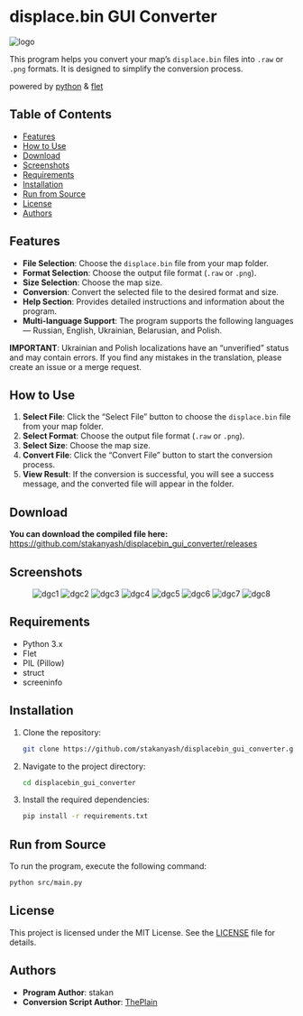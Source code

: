 # displace.bin GUI Converter

![logo](https://github.com/user-attachments/assets/f63de348-033f-4404-b24f-072d999fb998)

This program helps you convert your map’s `displace.bin` files into `.raw` or `.png` formats. It is designed to simplify the conversion process.

powered by [python](https://github.com/python/cpython) & [flet](https://github.com/flet-dev/flet)

## Table of Contents

- [Features](#features)
- [How to Use](#how-to-use)
- [Download](#download)
- [Screenshots](#screenshots)
- [Requirements](#requirements)
- [Installation](#installation)
- [Run from Source](#run-from-source)
- [License](#license)
- [Authors](#authors)

## Features

- **File Selection**: Choose the `displace.bin` file from your map folder.  
- **Format Selection**: Choose the output file format (`.raw` or `.png`).  
- **Size Selection**: Choose the map size.  
- **Conversion**: Convert the selected file to the desired format and size.  
- **Help Section**: Provides detailed instructions and information about the program.  
- **Multi-language Support**: The program supports the following languages — Russian, English, Ukrainian, Belarusian, and Polish.  

**IMPORTANT**: Ukrainian and Polish localizations have an “unverified” status and may contain errors. If you find any mistakes in the translation, please create an issue or a merge request.

## How to Use

1. **Select File**: Click the “Select File” button to choose the `displace.bin` file from your map folder.  
2. **Select Format**: Choose the output file format (`.raw` or `.png`).  
3. **Select Size**: Choose the map size.  
4. **Convert File**: Click the “Convert File” button to start the conversion process.  
5. **View Result**: If the conversion is successful, you will see a success message, and the converted file will appear in the folder.

## Download

**You can download the compiled file here:** https://github.com/stakanyash/displacebin_gui_converter/releases

## Screenshots

<div align="center">
  
![dgc1](https://github.com/user-attachments/assets/e01aa58f-9562-4b35-81ac-89299ffa47ee)
![dgc2](https://github.com/user-attachments/assets/e893d921-6a76-490c-9730-6071a60cee47)
![dgc3](https://github.com/user-attachments/assets/84dcbcfb-3c53-4405-a155-e2b42734679c)
![dgc4](https://github.com/user-attachments/assets/d41006d2-a66f-4f8f-9eec-81641b134549)
![dgc5](https://github.com/user-attachments/assets/89267f65-05ee-4637-b61e-a736320deee7)
![dgc6](https://github.com/user-attachments/assets/114f1f46-ee03-4ce1-a5f5-392777474063)
![dgc7](https://github.com/user-attachments/assets/fb09ef34-5532-4dce-a288-1a12a0ad65c7)
![dgc8](https://github.com/user-attachments/assets/037856ad-c108-443b-ab88-33992a4c4022)

</div>

## Requirements

- Python 3.x  
- Flet  
- PIL (Pillow)  
- struct
- screeninfo

## Installation

1. Clone the repository:  
   ```bash
   git clone https://github.com/stakanyash/displacebin_gui_converter.git```

2. Navigate to the project directory:

   ```bash
   cd displacebin_gui_converter
   ```

3. Install the required dependencies:

   ```bash
   pip install -r requirements.txt
   ```

## Run from Source

To run the program, execute the following command:

```bash
python src/main.py
```

## License

This project is licensed under the MIT License. See the [LICENSE](LICENSE) file for details.

## Authors

* **Program Author**: stakan
* **Conversion Script Author**: [ThePlain](https://github.com/ThePlain)
